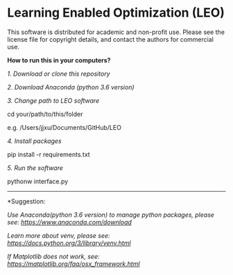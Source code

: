 # Learning Enabled Optimization (LEO)

This software is distributed for academic and non-profit use. Please see the license file for copyright details, and contact the authors for commercial use.

**How to run this in your computers?**

*1. Download or clone this repository*

*2. Download Anaconda (python 3.6 version)*

*3. Change path to LEO software*

cd your/path/to/this/folder

e.g. /Users/jjxu/Documents/GitHub/LEO

*4. Install packages*

pip install -r requirements.txt

*5. Run the software*

pythonw interface.py

***********************************************************************************************************************

*Suggestion:

*Use Anaconda(python 3.6 version) to manage python packages, please see: https://www.anaconda.com/download*

*Learn more about venv, please see: https://docs.python.org/3/library/venv.html*

*If Matplotlib does not work, see: https://matplotlib.org/faq/osx_framework.html*


